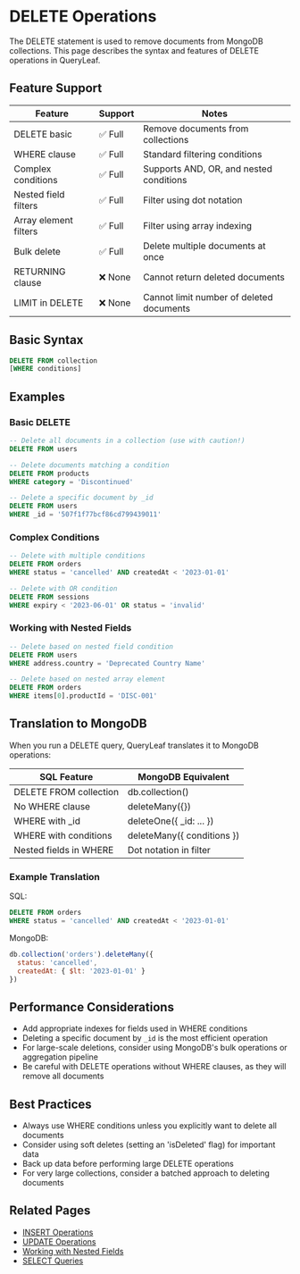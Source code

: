 # DELETE Operations

The DELETE statement is used to remove documents from MongoDB collections. This page describes the syntax and features of DELETE operations in QueryLeaf.

## Feature Support

| Feature | Support | Notes |
|---------|---------|-------|
| DELETE basic | ✅ Full | Remove documents from collections |
| WHERE clause | ✅ Full | Standard filtering conditions |
| Complex conditions | ✅ Full | Supports AND, OR, and nested conditions |
| Nested field filters | ✅ Full | Filter using dot notation |
| Array element filters | ✅ Full | Filter using array indexing |
| Bulk delete | ✅ Full | Delete multiple documents at once |
| RETURNING clause | ❌ None | Cannot return deleted documents |
| LIMIT in DELETE | ❌ None | Cannot limit number of deleted documents |

## Basic Syntax

```sql
DELETE FROM collection
[WHERE conditions]
```

## Examples

### Basic DELETE

```sql
-- Delete all documents in a collection (use with caution!)
DELETE FROM users

-- Delete documents matching a condition
DELETE FROM products
WHERE category = 'Discontinued'

-- Delete a specific document by _id
DELETE FROM users
WHERE _id = '507f1f77bcf86cd799439011'
```

### Complex Conditions

```sql
-- Delete with multiple conditions
DELETE FROM orders
WHERE status = 'cancelled' AND createdAt < '2023-01-01'

-- Delete with OR condition
DELETE FROM sessions
WHERE expiry < '2023-06-01' OR status = 'invalid'
```

### Working with Nested Fields

```sql
-- Delete based on nested field condition
DELETE FROM users
WHERE address.country = 'Deprecated Country Name'

-- Delete based on nested array element
DELETE FROM orders
WHERE items[0].productId = 'DISC-001'
```

## Translation to MongoDB

When you run a DELETE query, QueryLeaf translates it to MongoDB operations:

| SQL Feature | MongoDB Equivalent |
|-------------|-------------------|
| DELETE FROM collection | db.collection() |
| No WHERE clause | deleteMany({}) |
| WHERE with _id | deleteOne({ _id: ... }) |
| WHERE with conditions | deleteMany({ conditions }) |
| Nested fields in WHERE | Dot notation in filter |

### Example Translation

SQL:
```sql
DELETE FROM orders
WHERE status = 'cancelled' AND createdAt < '2023-01-01'
```

MongoDB:
```javascript
db.collection('orders').deleteMany({
  status: 'cancelled',
  createdAt: { $lt: '2023-01-01' }
})
```

## Performance Considerations

- Add appropriate indexes for fields used in WHERE conditions
- Deleting a specific document by `_id` is the most efficient operation
- For large-scale deletions, consider using MongoDB's bulk operations or aggregation pipeline
- Be careful with DELETE operations without WHERE clauses, as they will remove all documents

## Best Practices

- Always use WHERE conditions unless you explicitly want to delete all documents
- Consider using soft deletes (setting an 'isDeleted' flag) for important data
- Back up data before performing large DELETE operations
- For very large collections, consider a batched approach to deleting documents

## Related Pages

- [INSERT Operations](insert.md)
- [UPDATE Operations](update.md)
- [Working with Nested Fields](nested-fields.md)
- [SELECT Queries](select.md)